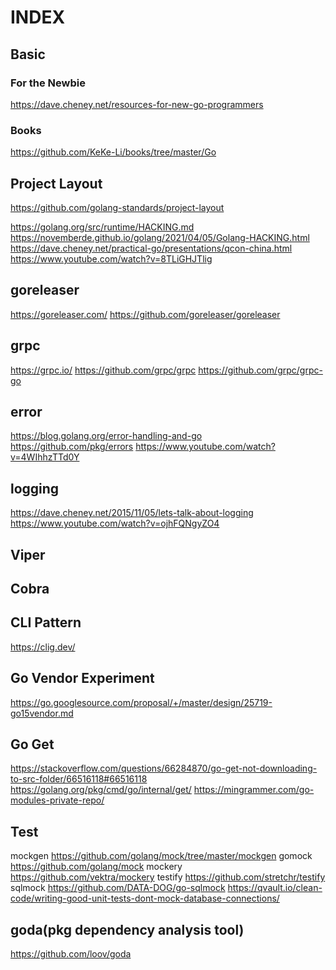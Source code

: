 # INDEX

## Basic

### For the Newbie

https://dave.cheney.net/resources-for-new-go-programmers

### Books

https://github.com/KeKe-Li/books/tree/master/Go

## Project Layout

https://github.com/golang-standards/project-layout

https://golang.org/src/runtime/HACKING.md
https://novemberde.github.io/golang/2021/04/05/Golang-HACKING.html
https://dave.cheney.net/practical-go/presentations/qcon-china.html
https://www.youtube.com/watch?v=8TLiGHJTlig

## goreleaser

https://goreleaser.com/
https://github.com/goreleaser/goreleaser

## grpc

https://grpc.io/
https://github.com/grpc/grpc
https://github.com/grpc/grpc-go

## error

https://blog.golang.org/error-handling-and-go
https://github.com/pkg/errors
https://www.youtube.com/watch?v=4WIhhzTTd0Y

## logging

https://dave.cheney.net/2015/11/05/lets-talk-about-logging
https://www.youtube.com/watch?v=ojhFQNgyZO4

## Viper

## Cobra

## CLI Pattern

https://clig.dev/

## Go Vendor Experiment

https://go.googlesource.com/proposal/+/master/design/25719-go15vendor.md

## Go Get

https://stackoverflow.com/questions/66284870/go-get-not-downloading-to-src-folder/66516118#66516118
https://golang.org/pkg/cmd/go/internal/get/
https://mingrammer.com/go-modules-private-repo/

## Test

mockgen https://github.com/golang/mock/tree/master/mockgen
gomock https://github.com/golang/mock
mockery https://github.com/vektra/mockery
testify https://github.com/stretchr/testify
sqlmock https://github.com/DATA-DOG/go-sqlmock
https://qvault.io/clean-code/writing-good-unit-tests-dont-mock-database-connections/

## goda(pkg dependency analysis tool)

https://github.com/loov/goda
